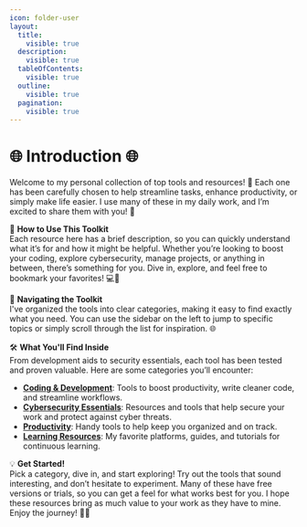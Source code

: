 ```yaml
---
icon: folder-user
layout:
  title:
    visible: true
  description:
    visible: true
  tableOfContents:
    visible: true
  outline:
    visible: true
  pagination:
    visible: true
---
```


# 🌐 Introduction 🌐

Welcome to my personal collection of top tools and resources! 🚀 Each one has been carefully chosen to help streamline tasks, enhance productivity, or simply make life easier. I use many of these in my daily work, and I’m excited to share them with you! 🌟

💼 **How to Use This Toolkit**\
Each resource here has a brief description, so you can quickly understand what it’s for and how it might be helpful. Whether you’re looking to boost your coding, explore cybersecurity, manage projects, or anything in between, there’s something for you. Dive in, explore, and feel free to bookmark your favorites! 💻📑

🔎 **Navigating the Toolkit**\
I've organized the tools into clear categories, making it easy to find exactly what you need. You can use the sidebar on the left to jump to specific topics or simply scroll through the list for inspiration. 🌐

🛠️ **What You'll Find Inside**\
From development aids to security essentials, each tool has been tested and proven valuable. Here are some categories you’ll encounter:

* [**Coding & Development**](coding-and-development.md): Tools to boost productivity, write cleaner code, and streamline workflows.
* [**Cybersecurity Essentials**](cybersecurity-essentials.md): Resources and tools that help secure your work and protect against cyber threats.
* [**Productivity**](productivity.md): Handy tools to help keep you organized and on track.
* [**Learning Resources**](learning-resources.md): My favorite platforms, guides, and tutorials for continuous learning.

💡 **Get Started!**\
Pick a category, dive in, and start exploring! Try out the tools that sound interesting, and don’t hesitate to experiment. Many of these have free versions or trials, so you can get a feel for what works best for you. I hope these resources bring as much value to your work as they have to mine. Enjoy the journey! 🌟🔗
